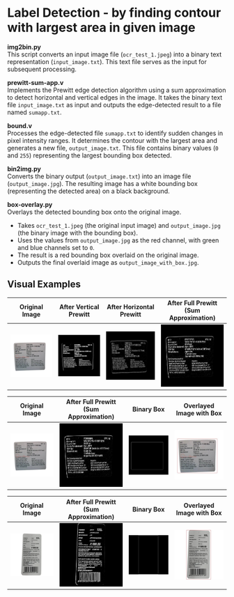# Label Detection - by finding contour with largest area in given image 

**img2bin.py**  
This script converts an input image file (`ocr_test_1.jpeg`) into a binary text representation (`input_image.txt`). This text file serves as the input for subsequent processing.  

 **prewitt-sum-app.v**  
Implements the Prewitt edge detection algorithm using a sum approximation to detect horizontal and vertical edges in the image. It takes the binary text file `input_image.txt` as input and outputs the edge-detected result to a file named `sumapp.txt`.  

**bound.v**  
Processes the edge-detected file `sumapp.txt` to identify sudden changes in pixel intensity ranges. It determines the contour with the largest area and generates a new file, `output_image.txt`. This file contains binary values (`0` and `255`) representing the largest bounding box detected.  

**bin2img.py**  
Converts the binary output (`output_image.txt`) into an image file (`output_image.jpg`). The resulting image has a white bounding box (representing the detected area) on a black background.  

**box-overlay.py**  
   Overlays the detected bounding box onto the original image.  
   - Takes `ocr_test_1.jpeg` (the original input image) and `output_image.jpg` (the binary image with the bounding box).  
   - Uses the values from `output_image.jpg` as the red channel, with green and blue channels set to `0`.  
   - The result is a red bounding box overlaid on the original image.  
   - Outputs the final overlaid image as `output_image_with_box.jpg`.  


## Visual Examples

| **Original Image**       | **After Vertical Prewitt** | **After Horizontal Prewitt** | **After Full Prewitt (Sum Approximation)** |
|---------------------------|----------------------------|------------------------------|--------------------------------------------|
| ![ocr_test_1.jpeg](ocr_test_1.jpeg) | ![ver.jpg](ver.jpg)         | ![hor.jpg](hor.jpg)          | ![sumapp.jpg](sumapp.jpg)                   |

| **Original Image**       | **After Full Prewitt (Sum Approximation)** | **Binary Box** | **Overlayed Image with Box** |
|---------------------------|----------------------------|------------------------------|--------------------------------------------|
| ![ocr_test_1.jpeg](ocr_test_1.jpeg) | ![sumapp.jpg](sumapp.jpg)        | ![box.jpg](output_image.jpg)          | ![bound.jpg](output_image_with_box.jpg)                   |


| **Original Image**       | **After Full Prewitt (Sum Approximation)** | **Binary Box** | **Overlayed Image with Box** |
|---------------------------|----------------------------|------------------------------|--------------------------------------------|
| ![ocr_test_1.jpeg](ocr_test_2.jpg) | ![sumapp.jpg](prewcomb2.jpg)        | ![box.jpg](binarybox2.jpg)          | ![bound.jpg](boxedlabel2.jpg)                   |
